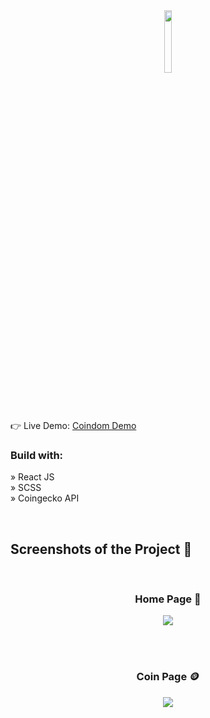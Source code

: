 <div align='center'><img style="width:16%" src='https://github.com/hemil585/cryptoverse/assets/117675167/e64eb3a9-e671-48f9-9bd9-35cb01ff3d67'/></div>


<br />

👉 Live Demo: <a href='https://cryptoversehub.netlify.app/'>Coindom Demo</a>

<h3>Build with:</h3>

» React JS <br>
» SCSS  <br>
» Coingecko API <br>

<br>

<h2>Screenshots of the Project 📸</h2>
<br>
<h3 align='center'>Home Page 🏡</h3>

<div align='center'>
<img src='https://github.com/hemil585/cryptoverse/assets/117675167/096b7054-89fa-4d1f-b30f-b46a62c26ce9'/>

</div>

<br><br>

<h3 align='center'>Coin Page 🪙</h3>

<div align='center'>
<img src='https://github.com/hemil585/cryptoverse/assets/117675167/9cbde983-3509-4273-a774-d98cd6a5566c'/>
</div>